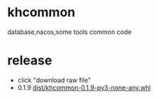 # khcommon
database,nacos,some tools common code

# release
* click "download raw file"
* 0.1.9 <a href="dist/khcommon-0.1.9-py3-none-any.whl" target="_blank">dist/khcommon-0.1.9-py3-none-any.whl</a>
